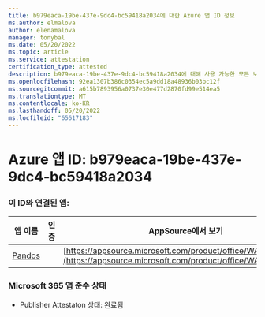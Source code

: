 ```yaml
---
title: b979eaca-19be-437e-9dc4-bc59418a2034에 대한 Azure 앱 ID 정보
ms.author: elmalova
author: elenamalova
manager: tonybal
ms.date: 05/20/2022
ms.topic: article
ms.service: attestation
certification_type: attested
description: b979eaca-19be-437e-9dc4-bc59418a2034에 대해 사용 가능한 모든 보안 및 규정 준수 정보입니다.
ms.openlocfilehash: 92ea1307b386c0354ec5a9dd18a48936b03bc12f
ms.sourcegitcommit: a615b7893956a0737e30e477d2870fd99e514ea5
ms.translationtype: MT
ms.contentlocale: ko-KR
ms.lasthandoff: 05/20/2022
ms.locfileid: "65617183"
---
```

# <a name="azure-app-id-b979eaca-19be-437e-9dc4-bc59418a2034"></a>Azure 앱 ID: b979eaca-19be-437e-9dc4-bc59418a2034


### <a name="apps-associated-with-this-id"></a>이 ID와 연결된 앱:
| **앱 이름** | **인증** | **AppSource에서 보기** |
|--------------|---------------|-----------------------|
| [Pandos](../forward/WA200003534.md) |  | [https://appsource.microsoft.com/product/office/WA200003534](https://appsource.microsoft.com/product/office/WA200003534) |

### <a name="microsoft-365-app-compliance-status"></a>Microsoft 365 앱 준수 상태
- Publisher Attestaton 상태: 완료됨
